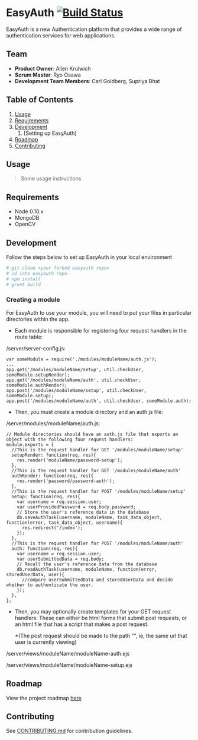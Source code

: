 # EasyAuth [![Build Status](https://travis-ci.org/mountain-device/easyauth.svg?branch=master)](https://travis-ci.org/mountain-device/easyauth)

EasyAuth is a new Authentication platform that provides a wide range of authentication services for web applications.

## Team

  - __Product Owner__: Allen Krulwich
  - __Scrum Master__: Ryo Osawa
  - __Development Team Members__: Carl Goldberg, Supriya Bhat

## Table of Contents

1. [Usage](#Usage)
2. [Requirements](#requirements)
3. [Development](#development)
    1. [Setting up EasyAuth]
4. [Roadmap](#roadmap)
5. [Contributing](#contributing)

## Usage

> Some usage instructions

## Requirements

- Node 0.10.x
- MongoDB
- OpenCV

## Development

Follow the steps below to set up EasyAuth in your local environment

```sh
# git clone <your forked easyauth repo>
# cd into easyauth repo
# npm install
# grunt build
```
### Creating a module ###

For EasyAuth to use your module, you will need to put your files in particular directories within the app. 

* Each module is responsible for registering four request handlers in the route table:

/server/server-config.js:
````
var someModule = require('./modules/moduleName/auth.js');
...
app.get('/modules/moduleName/setup', util.checkUser, someModule.setupRender);
app.get('/modules/moduleName/auth', util.checkUser, someModule.authRender);
app.post('/modules/moduleName/setup', util.checkUser, someModule.setup);
app.post('/modules/moduleName/auth', util.checkUser, someModule.auth);
````
* Then, you must create a module directory and an auth.js file:

/server/modules/moduleName/auth.js:
````
// Module directories should have an auth.js file that exports an object with the following four request handlers:
module.exports = {
  //This is the request handler for GET '/modules/moduleName/setup'
  setupRender: function(req, res){
    res.render('moduleName/password-setup');
  },
  //This is the request handler for GET '/modules/moduleName/auth'
  authRender: function(req, res){
    res.render('password/password-auth');
  },
  //This is the request handler for POST '/modules/moduleName/setup'
  setup: function(req, res){
    var username = req.session.user;
    var userProvidedPassword = req.body.password;
    // Store the user's reference data in the database
    db.saveAuthTask(username, moduleName, task_data_object, function(error, task_data_object, username){
      res.redirect('/index');
    });
  },
  //This is the request handler for POST '/modules/moduleName/auth'
  auth: function(req, res){
    var username = req.session.user;
    var userSubmittedData = req.body;
    // Recall the user's reference data from the database
    db.readAuthTask(username, moduleName, function(error, storedUserData, user){
      //compare userSubmittedData and storedUserData and decide whether to authenticate the user. 
    });
  },
};

````
* Then, you may optionally create templates for your GET request handlers:
These can either be html forms that submit post requests, or an html file that has a script that makes a post request. 
  
  *(The post request should be made to the path "", ie, the same url that user is currently viewing)

/server/views/moduleName/moduleName-auth.ejs

/server/views/moduleName/moduleName-setup.ejs

## Roadmap

View the project roadmap [here](https://waffle.io/mountain-device/easyauth)


## Contributing

See [CONTRIBUTING.md](CONTRIBUTING.md) for contribution guidelines.
